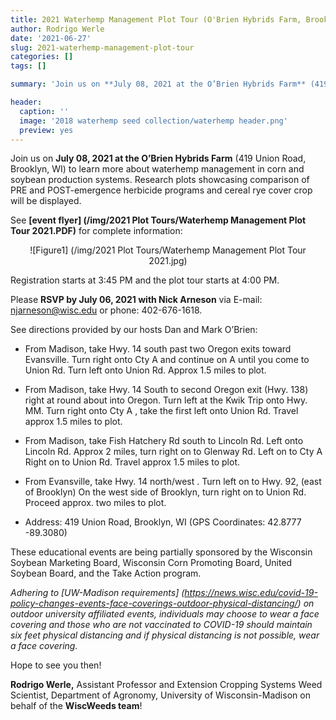 ```yaml
---
title: 2021 Waterhemp Management Plot Tour (O'Brien Hybrids Farm, Brooklyn, WI)
author: Rodrigo Werle
date: '2021-06-27'
slug: 2021-waterhemp-management-plot-tour
categories: []
tags: []

summary: 'Join us on **July 08, 2021 at the O’Brien Hybrids Farm** (419 Union Road, Brooklyn, WI) to learn more about waterhemp management in corn and soybean production systems. Research plots showcasing comparison of PRE and POST-emergence herbicide programs and cereal rye cover crop will be displayed.'

header:
  caption: ''
  image: '2018 waterhemp seed collection/waterhemp header.png'
  preview: yes
---
```


Join us on **July 08, 2021 at the O’Brien Hybrids Farm** (419 Union Road, Brooklyn, WI) to learn more about waterhemp management in corn and soybean production systems. Research plots showcasing comparison of PRE and POST-emergence herbicide programs and cereal rye cover crop will be displayed. 

See **[event flyer] (/img/2021 Plot Tours/Waterhemp Management Plot Tour 2021.PDF)** for complete information: 
<center>![Figure1] (/img/2021 Plot Tours/Waterhemp Management Plot Tour 2021.jpg)</center>

Registration starts at 3:45 PM and the plot tour starts at 4:00 PM.

Please **RSVP by July 06, 2021 with Nick Arneson** via E-mail: njarneson@wisc.edu or phone: 402-676-1618.

See directions provided by our hosts Dan and Mark O’Brien:

+ From Madison, take Hwy. 14 south past two Oregon exits toward Evansville.  Turn right onto Cty A and continue on A until you come to Union Rd.  Turn left onto Union Rd.  Approx 1.5 miles to plot.

+ From Madison, take Hwy. 14 South to second Oregon exit (Hwy. 138)  right at round about into Oregon.  Turn left at the Kwik Trip onto Hwy. MM.  Turn right onto Cty A ,  take the first left onto Union Rd.  Travel approx 1.5 miles to plot.

+ From Madison, take Fish Hatchery Rd south to Lincoln Rd.  Left onto Lincoln Rd.  Approx 2 miles, turn right on to Glenway Rd. Left on to Cty A  Right on to Union Rd.  Travel approx 1.5 miles to plot.

+ From Evansville, take Hwy. 14 north/west .  Turn left on to Hwy. 92, (east of Brooklyn)  On the west side of Brooklyn, turn right on to Union Rd.  Proceed approx. two miles to plot.

+ Address: 419 Union Road, Brooklyn, WI (GPS Coordinates: 42.8777 -89.3080)

These educational events are being partially sponsored by the Wisconsin Soybean Marketing Board, Wisconsin Corn Promoting Board, United Soybean Board, and the Take Action program. 

*Adhering to [UW-Madison requirements] (https://news.wisc.edu/covid-19-policy-changes-events-face-coverings-outdoor-physical-distancing/) on outdoor university affiliated events, individuals may choose to wear a face covering and those who are not vaccinated to COVID-19 should maintain six feet physical distancing and if physical distancing is not possible, wear a face covering.*

Hope to see you then!  
  
**Rodrigo Werle,** Assistant Professor and Extension Cropping Systems Weed Scientist, Department of Agronomy, University of Wisconsin-Madison on behalf of the **WiscWeeds team**! 
